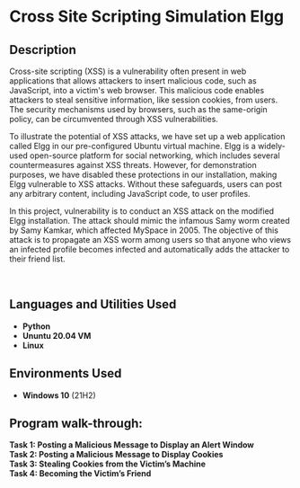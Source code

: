 <h1>Cross Site Scripting Simulation Elgg</h1>



<h2>Description</h2>
Cross-site scripting (XSS) is a vulnerability often present in web applications that allows attackers to insert malicious code, such as JavaScript, into a victim's web browser. This malicious code enables attackers to steal sensitive information, like session cookies, from users. The security mechanisms used by browsers, such as the same-origin policy, can be circumvented through XSS vulnerabilities.

To illustrate the potential of XSS attacks, we have set up a web application called Elgg in our pre-configured Ubuntu virtual machine. Elgg is a widely-used open-source platform for social networking, which includes several countermeasures against XSS threats. However, for demonstration purposes, we have disabled these protections in our installation, making Elgg vulnerable to XSS attacks. Without these safeguards, users can post any arbitrary content, including JavaScript code, to user profiles.

In this project, vulnerability is to conduct an XSS attack on the modified Elgg installation. The attack should mimic the infamous Samy worm created by Samy Kamkar, which affected MySpace in 2005. The objective of this attack is to propagate an XSS worm among users so that anyone who views an infected profile becomes infected and automatically adds the attacker to their friend list.

<br />


<h2>Languages and Utilities Used</h2>

- <b>Python</b> 
- <b>Ununtu 20.04 VM</b>
- <b>Linux </b>

<h2>Environments Used </h2>

- <b>Windows 10</b> (21H2)

<h2>Program walk-through:</h2>

<b>Task 1: Posting a Malicious Message to Display an Alert Window<br>
<b>Task 2: Posting a Malicious Message to Display Cookies<br>
<b>Task 3: Stealing Cookies from the Victim’s Machine<br>
<b>Task 4: Becoming the Victim’s Friend<br>

<embed src a href="https://drive.google.com/file/d/1uCxoX4KH4VHQnJwIdMl1H1Zu7jlkE_vg/view" alt=""></a> </embed>



